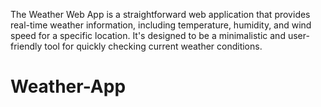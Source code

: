 The Weather Web App is a straightforward web application that provides real-time weather information, including temperature, humidity, and wind speed for a specific location. It's designed to be a minimalistic and user-friendly tool for quickly checking current weather conditions.
# Weather-App
